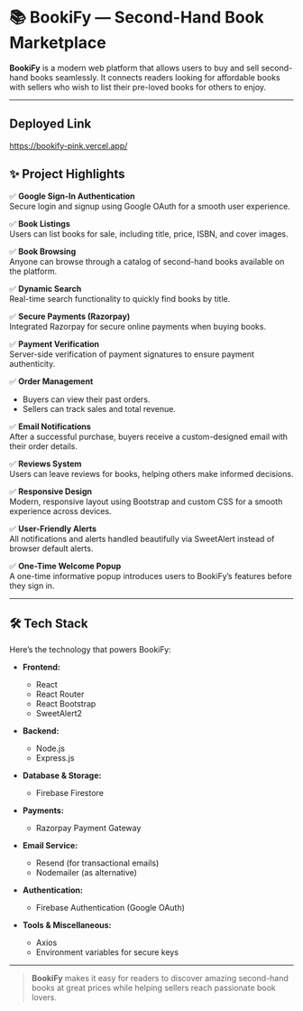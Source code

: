# 📚 BookiFy — Second-Hand Book Marketplace

**BookiFy** is a modern web platform that allows users to buy and sell second-hand books seamlessly. It connects readers looking for affordable books with sellers who wish to list their pre-loved books for others to enjoy.

---
## Deployed Link 
https://bookify-pink.vercel.app/

## ✨ Project Highlights

✅ **Google Sign-In Authentication**  
Secure login and signup using Google OAuth for a smooth user experience.

✅ **Book Listings**  
Users can list books for sale, including title, price, ISBN, and cover images.

✅ **Book Browsing**  
Anyone can browse through a catalog of second-hand books available on the platform.

✅ **Dynamic Search**  
Real-time search functionality to quickly find books by title.

✅ **Secure Payments (Razorpay)**  
Integrated Razorpay for secure online payments when buying books.

✅ **Payment Verification**  
Server-side verification of payment signatures to ensure payment authenticity.

✅ **Order Management**  
- Buyers can view their past orders.
- Sellers can track sales and total revenue.

✅ **Email Notifications**  
After a successful purchase, buyers receive a custom-designed email with their order details.

✅ **Reviews System**  
Users can leave reviews for books, helping others make informed decisions.

✅ **Responsive Design**  
Modern, responsive layout using Bootstrap and custom CSS for a smooth experience across devices.

✅ **User-Friendly Alerts**  
All notifications and alerts handled beautifully via SweetAlert instead of browser default alerts.

✅ **One-Time Welcome Popup**  
A one-time informative popup introduces users to BookiFy’s features before they sign in.

---

## 🛠️ Tech Stack

Here’s the technology that powers BookiFy:

- **Frontend:**
  - React
  - React Router
  - React Bootstrap
  - SweetAlert2

- **Backend:**
  - Node.js
  - Express.js

- **Database & Storage:**
  - Firebase Firestore

- **Payments:**
  - Razorpay Payment Gateway

- **Email Service:**
  - Resend (for transactional emails)
  - Nodemailer (as alternative)

- **Authentication:**
  - Firebase Authentication (Google OAuth)

- **Tools & Miscellaneous:**
  - Axios
  - Environment variables for secure keys

---

> **BookiFy** makes it easy for readers to discover amazing second-hand books at great prices while helping sellers reach passionate book lovers.
